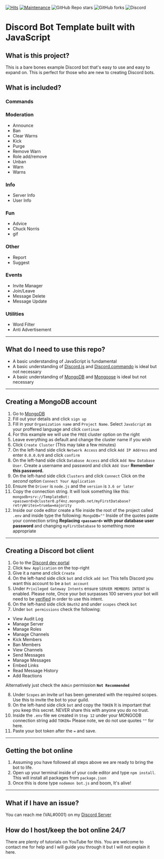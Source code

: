 [![Hits](http://hits.dwyl.com/ValAlpha/TemplateBot.svg)](http://hits.dwyl.com/ValAlpha/TemplateBot)
[![Maintenance](https://img.shields.io/badge/Maintained%3F-yes-green.svg)](https://GitHub.com/Naereen/StrapDown.js/graphs/commit-activity)
<img alt="GitHub Repo stars" src="https://img.shields.io/github/stars/ValAlpha/TemplateBot?style=social">
<img alt="GitHub forks" src="https://img.shields.io/github/forks/ValAlpha/TemplateBot?style=social">
<img alt="Discord" src="https://img.shields.io/discord/695521627085209640">

# Discord Bot Template built with JavaScript

## What is this project?
This is a bare bones example Discord bot that's easy to use and easy to expand on. 
This is perfect for those who are new to creating Discord bots.

## What is included?
### Commands
### Moderation
 - Announce
 - Ban
 - Clear Warns
 - Kick
 - Purge
 - Remove Warn
 - Role add/remove
 - Unban
 - Warn
 - Warns

### Info
- Server Info
- User Info

### Fun
- Advice 
- Chuck Norris
- gif

### Other
- Report
- Suggest

### Events
- Invite Manager
- Join/Leave
- Message Delete
- Message Update

### Utilities
- Word Filter
- Anti Advertisement

---

## What do I need to use this repo?
- A basic understanding of JavaScript is fundamental
- A basic understanding of [Discord.js](https://www.npmjs.com/package/discord.js) and [Discord.commando](https://www.npmjs.com/package/discord.js-commando) is ideal but not necessary
- A basic understanding of [MongoDB](mongodb.com) and [Mongoose](https://www.npmjs.com/package/mongoose) is ideal but not necessary
---

## Creating a MongoDB account

 1. Go to [MongoDB](https://account.mongodb.com/account/register)
 2. Fill out your details and click `sign up`
 3. Fill in your `Organization name` and `Project Name`. 
 Select `JavaScript` as your proffered language and click `continue`
 4. For this example we will use the `FREE` cluster option on the right
 5. Leave everything as default and change the cluster name if you wish
 6. Click `Create Cluster` (This may take a few minutes)
 7. On the left-hand side click `Network Access` and click `Add IP Address` and enter `0.0.0.0/0` and click `confirm`
 8. On the left-hand side click `Database Access` and click `Add New Database User`. Create a username and password and click `Add User` 
 **Remember this password.**
 9. On the left-hand side click `Clusters` and click `Connect`
 Click on the *second* option `Connect Your Application` 
10. Ensure the `Driver` is `node.js` and the `version` is `3.6 or later`
11. Copy the connection string. It will look something like this: <br>
`mongodb+srv://TemplateBot:<password>@cluster0.pf4nz.mongodb.net/myFirstDatabase?retryWrites=true&w=majority`
12. Inside our code editor create a file inside the root of the project called `.env` and inside type the following: 
`MongoDB=""`
Inside of the quotes paste your connection srting
**Replacing `<password>` with your database user password** and changing `myFirstDatabase` to something more appropriate
---
## Creating a Discord bot client
1.  Go to the [Discord dev portal](discord.com/developers/applications)
2. Click `New Application` on the top-right
3. Give it a name and click `Create`
4. On the left-hand side click `bot` and click `add bot`
This tells Discord you want this account to be a `bot account`
5. Under `Privileged Gateway Intents` ensure `SERVER MEMBERS INTENT` is enabled. Please note, Once your bot surpasses 100 servers your bot will need to be [verified]() in order to use this intent.
6. On the left-hand side click `OAuth2` and under `scopes` check `bot`
7. Under `bot permissions` check the following:
- View Audit Log
- Manage Server
- Manage Roles
- Manage Channels
- Kick Members
- Ban Members
- View Channels
- Send Messages
- Manage Messages
- Embed Links
- Read Message History
- Add Reactions

Alternatively just check the `Admin` permission **`Not Recommended`**

8. Under `Scopes` an invite url has been generated with the required scopes.
Use this to invite the bot to your guild. 
9. On the left-hand side click `bot` and copy the `TOKEN`
It is important that you keep this secret. NEVER share this with anyone you do no trust.
10. Inside the `.env` file we created in `Step 12` under your MONGODB connection string add `TOKEN=`
Please note, we do not use quotes  `""` for here.
11. Paste your bot token after the `=` and save.
---
## Getting the bot online
1. Assuming you have followed all steps above we are ready to bring the bot to life.
2. Open up your terminal inside of your code editor and type `npm install`. 
This will install all packages from `package.json`
3. Once this is done type `nodemon bot.js` and boom, It's alive!
---
## What if I have an issue?

You can reach me (VAL#0001) on my [Discord Server](https://discord.gg/RswMYNwp9c)

## How do I host/keep the bot online 24/7
There are plenty of tutorials on YouTube for this.
You are welcome to contact me for help and I will guide you through it but I will not explain it here.
